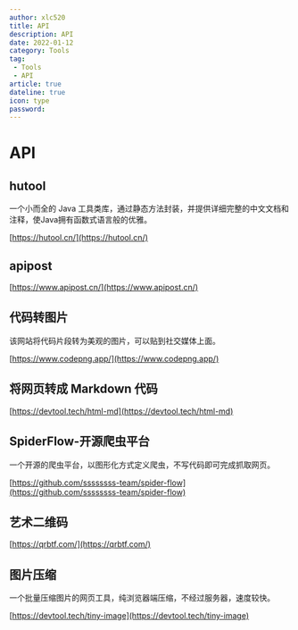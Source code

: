```yaml
---
author: xlc520
title: API
description: API
date: 2022-01-12
category: Tools
tag: 
 - Tools
 - API
article: true
dateline: true
icon: type
password: 
---
```

# API

## hutool

一个小而全的 Java 工具类库，通过静态方法封装，并提供详细完整的中文文档和注释，使Java拥有函数式语言般的优雅。

[https://hutool.cn/](https://hutool.cn/)

## apipost

[https://www.apipost.cn/](https://www.apipost.cn/)

## 代码转图片

该网站将代码片段转为美观的图片，可以贴到社交媒体上面。

[https://www.codepng.app/](https://www.codepng.app/)

## 将网页转成 Markdown 代码

[https://devtool.tech/html-md](https://devtool.tech/html-md)

## SpiderFlow-开源爬虫平台

一个开源的爬虫平台，以图形化方式定义爬虫，不写代码即可完成抓取网页。

[https://github.com/ssssssss-team/spider-flow](https://github.com/ssssssss-team/spider-flow)

## 艺术二维码

[https://qrbtf.com/](https://qrbtf.com/)

## 图片压缩

一个批量压缩图片的网页工具，纯浏览器端压缩，不经过服务器，速度较快。

[https://devtool.tech/tiny-image](https://devtool.tech/tiny-image)